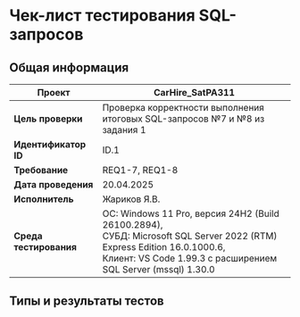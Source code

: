 # Чек-лист тестирования SQL-запросов


## Общая информация

| **Проект**             |CarHire_SatPA311|
|--|--|
| **Цель проверки**      |Проверка корректности выполнения итоговых SQL-запросов №7 и №8 из задания 1|
| **Идентификатор ID**   |ID.1|
| **Требование**         |REQ1-7, REQ1-8|
| **Дата проведения**    |20.04.2025|
| **Исполнитель**        |Жариков Я.В.|
|**Среда тестирования**  |ОС: Windows 11 Pro, версия 24H2 (Build 26100.2894),<br>СУБД: Microsoft SQL Server 2022 (RTM) Express Edition 16.0.1000.6,<br>Клиент: VS Code 1.99.3 с расширением SQL Server (mssql) 1.30.0 |

## Типы и результаты тестов


